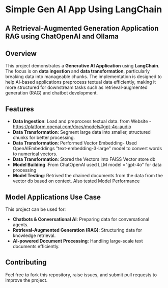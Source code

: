 # Simple Gen AI App Using LangChain

## A Retrieval-Augmented Generation Application RAG using ChatOpenAI and Ollama
## Overview
This project demonstrates a **Generative AI Application** using **LangChain**. The focus is on **data ingestion** and **data transformation**, particularly breaking data into manageable chunks. The implementation is designed to help AI-based applications preprocess textual data efficiently, making it more structured for downstream tasks such as retrieval-augmented generation (RAG) and chatbot development.

## Features
- **Data Ingestion**: Load and preprocess textual data. from Website -https://platform.openai.com/docs/models#gpt-4o-audio
- **Data Transformation**: Segment large data into smaller, structured chunks for better processing.
- **Data Transformation**: Performed Vector Embedding- Used OpenAIEmbeddings "text-embedding-3-large" model to convert words to numerical vectors. 
- **Data Transformation**: Stored the Vectors into FAISS Vector store db 
- **Model Building** :From ChatOpenAI used LLM model ="gpt-4o" for data processing
- **Model Testing**: Retrived the chained documents from the data from the vector db based on context. Also tested Model Performance 

## Model Applications Use Case
This project can be used for:
- **Chatbots & Conversational AI**: Preparing data for conversational agents.
- **Retrieval-Augmented Generation (RAG)**: Structuring data for knowledge retrieval.
- **AI-powered Document Processing**: Handling large-scale text documents efficiently.

## Contributing
Feel free to fork this repository, raise issues, and submit pull requests to improve the project.

